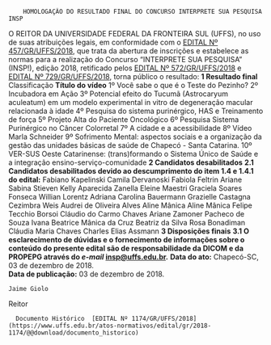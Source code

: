         HOMOLOGAÇÃO DO RESULTADO FINAL DO CONCURSO INTERPRETE SUA PESQUISA INSP  

 O REITOR DA UNIVERSIDADE FEDERAL DA FRONTEIRA SUL (UFFS), no uso de suas atribuições legais, em conformidade com o [EDITAL Nº 457/GR/UFFS/2018](https://www.uffs.edu.br/atos-normativos/edital/gr/2018-0457), que trata da abertura de inscrições e estabelece as normas para a realização do Concurso “INTERPRETE SUA PESQUISA” (INSP!), edição 2018, retificado pelos [EDITAL Nº 572/GR/UFFS/2018](https://www.uffs.edu.br/atos-normativos/edital/gr/2018-0572) e [EDITAL Nº 729/GR/UFFS/2018](https://www.uffs.edu.br/atos-normativos/edital/gr/2018-0729), torna público o resultado:  **1 Resultado final**     Classificação   **Título do vídeo**     1º   Você sabe o que é o Teste do Pezinho?     2º     Incubadora em Ação     3º   Potencial efeito do Tucumã (Astrocaryum aculeatum) em um modelo experimental in vitro de degeneração macular relacionada à idade     4º   Pesquisa do sistema purinérgico, HAS e Treinamento de força     5º   Projeto Alta do Paciente Oncológico     6º   Pesquisa Sistema Purinérgico no Câncer Colorretal     7º   A cidade e a acessibilidade     8º   Vídeo Marla Schneider     9º   Sofrimento Mental: aspectos sociais e a organização da gestão das unidades básicas de saúde de Chapecó - Santa Catarina.     10º   VER-SUS Oeste Catarinense: (trans)formando o Sistema Único de Saúde e a integração ensino-serviço-comunidade      **2 Candidatos desabilitados** **2.1 Candidatos desabilitados devido ao descumprimento do item 1.4 e 1.4.1 do edital:**     Fabiano Kapelinski     Camila Dervanoski     Fabiola Feltrin     Ariane Sabina Stieven     Kelly Aparecida Zanella     Eleine Maestri     Graciela Soares Fonseca     Willian Lorentz     Adriana Carolina Bauermann     Grazielle Castagna Cezimbra Weis     Audrei de Oliveira Alves     Aline Mânica     Aline Mânica     Felipe Tecchio Borsoi     Cláudio do Carmo Chaves     Ariane Zamoner Pacheco de Souza     Ivana Beatrice Mânica da Cruz     Beatriz da Silva Rosa Bonadiman     Cláudia Maria Chaves     Charles Elias Assmann      **3 Disposições finais** **3.1 O esclarecimento de dúvidas e o fornecimento de informações sobre o conteúdo do presente edital são de responsabilidade da DICOM e da PROPEPG através do *e-mail*  insp@uffs.edu.br.**      **Data do ato:** Chapecó-SC, 03 de dezembro de 2018.   
 **Data de publicação:**  03 de dezembro de 2018. 

    Jaime Giolo   
 Reitor 

      Documento Histórico  [EDITAL Nº 1174/GR/UFFS/2018](https://www.uffs.edu.br/atos-normativos/edital/gr/2018-1174/@@download/documento_historico)     
      